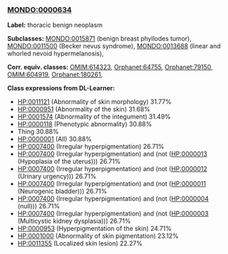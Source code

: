 
### [MONDO:0000634](http://purl.obolibrary.org/obo/MONDO_0000634)
**Label:** thoracic benign neoplasm

**Subclasses:** [MONDO:0015871](http://purl.obolibrary.org/obo/MONDO_0015871) (benign breast phyllodes tumor), [MONDO:0011500](http://purl.obolibrary.org/obo/MONDO_0011500) (Becker nevus syndrome), [MONDO:0013688](http://purl.obolibrary.org/obo/MONDO_0013688) (linear and whorled nevoid hypermelanosis), 

**Corr. equiv. classes:** [OMIM:614323](http://purl.obolibrary.org/obo/OMIM_614323), [Orphanet:64755](http://www.orpha.net/ORDO/Orphanet_64755), [Orphanet:79150](http://www.orpha.net/ORDO/Orphanet_79150), [OMIM:604919](http://purl.obolibrary.org/obo/OMIM_604919), [Orphanet:180261](http://www.orpha.net/ORDO/Orphanet_180261), 

**Class expressions from DL-Learner:**

- [HP:0011121](http://purl.obolibrary.org/obo/HP_0011121) (Abnormality of skin morphology) 31.77%
- [HP:0000951](http://purl.obolibrary.org/obo/HP_0000951) (Abnormality of the skin) 31.68%
- [HP:0001574](http://purl.obolibrary.org/obo/HP_0001574) (Abnormality of the integument) 31.49%
- [HP:0000118](http://purl.obolibrary.org/obo/HP_0000118) (Phenotypic abnormality) 30.88%
- Thing 30.88%
- [HP:0000001](http://purl.obolibrary.org/obo/HP_0000001) (All) 30.88%
- [HP:0007400](http://purl.obolibrary.org/obo/HP_0007400) (Irregular hyperpigmentation) 26.71%
- [HP:0007400](http://purl.obolibrary.org/obo/HP_0007400) (Irregular hyperpigmentation) and (not ([HP:0000013](http://purl.obolibrary.org/obo/HP_0000013) (Hypoplasia of the uterus))) 26.71%
- [HP:0007400](http://purl.obolibrary.org/obo/HP_0007400) (Irregular hyperpigmentation) and (not ([HP:0000012](http://purl.obolibrary.org/obo/HP_0000012) (Urinary urgency))) 26.71%
- [HP:0007400](http://purl.obolibrary.org/obo/HP_0007400) (Irregular hyperpigmentation) and (not ([HP:0000011](http://purl.obolibrary.org/obo/HP_0000011) (Neurogenic bladder))) 26.71%
- [HP:0007400](http://purl.obolibrary.org/obo/HP_0007400) (Irregular hyperpigmentation) and (not ([HP:0000004](http://purl.obolibrary.org/obo/HP_0000004) (null))) 26.71%
- [HP:0007400](http://purl.obolibrary.org/obo/HP_0007400) (Irregular hyperpigmentation) and (not ([HP:0000003](http://purl.obolibrary.org/obo/HP_0000003) (Multicystic kidney dysplasia))) 26.71%
- [HP:0000953](http://purl.obolibrary.org/obo/HP_0000953) (Hyperpigmentation of the skin) 24.71%
- [HP:0001000](http://purl.obolibrary.org/obo/HP_0001000) (Abnormality of skin pigmentation) 23.12%
- [HP:0011355](http://purl.obolibrary.org/obo/HP_0011355) (Localized skin lesion) 22.27%


